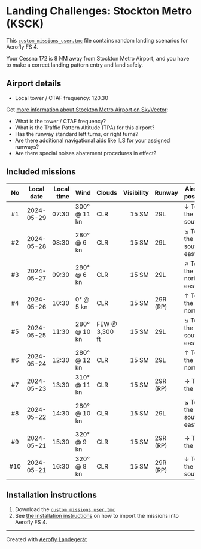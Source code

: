 # Landing Challenges: Stockton Metro  (KSCK)

This [`custom_missions_user.tmc`](./custom_missions_user.tmc) file contains random landing scenarios for Aerofly FS 4.

Your Cessna 172 is 8 NM away from Stockton Metro  Airport, and you have to make a correct landing pattern entry and land safely.

## Airport details

- Local tower / CTAF frequency: 120.30

Get [more information about Stockton Metro  Airport on SkyVector](https://skyvector.com/airport/KSCK):

- What is the tower / CTAF frequency?
- What is the Traffic Pattern Altitude (TPA) for this airport?
- Has the runway standard left turns, or right turns?
- Are there additional navigational aids like ILS for your assigned runways?
- Are there special noises abatement procedures in effect?

## Included missions

| No  | Local date | Local time | Wind         | Clouds          | Visibility | Runway   | Aircraft position   |
| :-: | ---------- | ---------: | ------------ | --------------- | ---------: | -------- | ------------------- |
| #1  | 2024-05-29 |      07:30 | 300° @ 11 kn | CLR             |      15 SM | 29L      | ↓ To the south      |
| #2  | 2024-05-28 |      08:30 | 280° @  6 kn | CLR             |      15 SM | 29L      | ↘ To the south-east |
| #3  | 2024-05-27 |      09:30 | 280° @  6 kn | CLR             |      15 SM | 29L      | ↗ To the north-east |
| #4  | 2024-05-26 |      10:30 |   0° @  5 kn | CLR             |      15 SM | 29R (RP) | ↑ To the north      |
| #5  | 2024-05-25 |      11:30 | 280° @ 10 kn | FEW @  3,300 ft |      15 SM | 29L      | ↘ To the south-east |
| #6  | 2024-05-24 |      12:30 | 280° @ 12 kn | CLR             |      15 SM | 29L      | ↑ To the north      |
| #7  | 2024-05-23 |      13:30 | 310° @ 11 kn | CLR             |      15 SM | 29R (RP) | → To the east       |
| #8  | 2024-05-22 |      14:30 | 280° @ 10 kn | CLR             |      15 SM | 29L      | ↘ To the south-east |
| #9  | 2024-05-21 |      15:30 | 320° @  9 kn | CLR             |      15 SM | 29R (RP) | → To the east       |
| #10 | 2024-05-21 |      16:30 | 320° @  8 kn | CLR             |      15 SM | 29R (RP) | ↓ To the south      |

## Installation instructions

1. Download the [`custom_missions_user.tmc`](./custom_missions_user.tmc)
2. See [the installation instructions](https://fboes.github.io/aerofly-missions/docs/generic-installation.html) on how to import the missions into Aerofly FS 4.

---

Created with [Aerofly Landegerät](https://github.com/fboes/aerofly-patterns)
